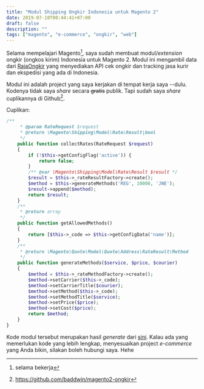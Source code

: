 ```yaml
---
title: "Modul Shipping Ongkir Indonesia untuk Magento 2"
date: 2019-07-10T00:44:41+07:00
draft: false
description: ""
tags: ["magento", "e-commerce", "ongkir", "web"]
---
```


Selama mempelajari Magento[^1], saya sudah membuat modul/_extension_
ongkir (ongkos kirim) Indonesia untuk Magento 2. Modul ini mengambil data
dari [RajaOngkir](http://rajaongkir.com) yang menyediakan API cek ongkir dan tracking
jasa kurir dan ekspedisi yang ada di Indonesia.

Modul ini adalah project yang saya kerjakan di tempat kerja saya --dulu.
Kodenya tidak saya _share_ secara ~~gratis~~ publik.
Tapi sudah saya _share_ cuplikannya di Github[^2].

Cuplikan:<!-- more -->
```php
/**
     * @param RateRequest $request
     * @return \Magento\Shipping\Model\Rate\Result|bool
     */
    public function collectRates(RateRequest $request)
    {
        if (!$this->getConfigFlag('active')) {
            return false;
        }
        /** @var \Magento\Shipping\Model\Rate\Result $result */
        $result = $this->_rateResultFactory->create();
        $method = $this->generateMethods('REG', 10000, 'JNE');
        $result->append($method);
        return $result;
    }
    /**
     * @return array
     */
    public function getAllowedMethods()
    {
        return [$this->_code => $this->getConfigData('name')];
    }
    /**
     * @return \Magento\Quote\Model\Quote\Address\RateResult\Method
     */
    public function generateMethods($service, $price, $courier)
    {
        $method = $this->_rateMethodFactory->create();
        $method->setCarrier($this->_code);
        $method->setCarrierTitle($courier);
        $method->setMethod($this->_code);
        $method->setMethodTitle($service);
        $method->setPrice($price);
        $method->setCost($price);
        return $method;
    }
}
```

Kode modul tersebut merupakan hasil _generate_ dari
[sini](https://cedcommerce.com/magento-2-module-creator/shipping-module).
Kalau ada yang memerlukan kode yang lebih lengkap,
menyesuaikan project _e-commerce_ yang Anda bikin,
silakan boleh hubungi saya. Hehe

[^1]: selama bekerja
[^2]: https://github.com/baddwin/magento2-ongkir